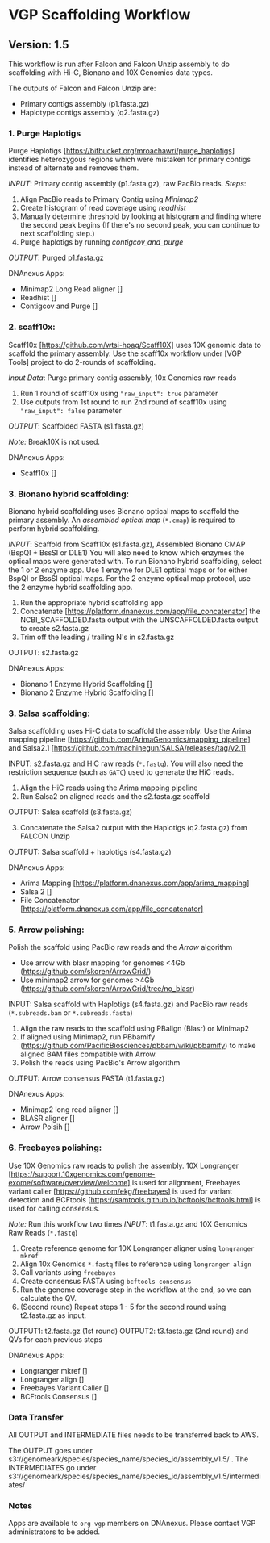 # VGP Scaffolding Workflow
## Version: 1.5

This workflow is run after Falcon and Falcon Unzip assembly to do scaffolding with Hi-C, Bionano and 10X Genomics data types.

The outputs of Falcon and Falcon Unzip are:
* Primary contigs assembly (p1.fasta.gz)
* Haplotype contigs assembly (q2.fasta.gz)

### 1. Purge Haplotigs

Purge Haplotigs [https://bitbucket.org/mroachawri/purge_haplotigs] identifies heterozygous regions which were mistaken for primary contigs instead of alternate and removes them.

*INPUT*: Primary contig assembly (p1.fasta.gz), raw PacBio reads.
*Steps*:
1. Align PacBio reads to Primary Contig using *Minimap2*
2. Create histogram of read coverage using *readhist*
3. Manually determine threshold by looking at histogram and finding where the second peak begins (If there's no second peak, you can continue to next scaffolding step.)
4. Purge haplotigs by running *contigcov_and_purge*

*OUTPUT*: Purged p1.fasta.gz

DNAnexus Apps:
* Minimap2 Long Read aligner []
* Readhist []
* Contigcov and Purge []

### 2. scaff10x:

Scaff10x [https://github.com/wtsi-hpag/Scaff10X] uses 10X genomic data to scaffold the primary assembly.
Use the scaff10x workflow under [VGP Tools] project to do 2-rounds of scaffolding.

*Input Data*: Purge primary contig assembly, 10x Genomics raw reads
1. Run 1 round of scaff10x using `"raw_input": true` parameter
2. Use outputs from 1st round to run 2nd round of scaff10x using `"raw_input": false` parameter

*OUTPUT*: Scaffolded FASTA (s1.fasta.gz)

*Note:* Break10X is not used.

DNAnexus Apps:
* Scaff10x []

### 3. Bionano hybrid scaffolding:

Bionano hybrid scaffolding uses Bionano optical maps to scaffold the primary assembly. An *assembled optical map* (`*.cmap`) is required to perform hybrid scaffolding.

*INPUT*: Scaffold from Scaff10x (s1.fasta.gz), Assembled Bionano CMAP (BspQI + BssSI or DLE1)
You will also need to know which enzymes the optical maps were generated with.
To run Bionano hybrid scaffolding, select the 1 or 2 enzyme app. Use 1 enzyme for DLE1 optical maps or for either BspQI or BssSI optical maps. For the 2 enzyme optical map protocol, use the 2 enzyme hybrid scaffolding app.

1. Run the appropriate hybrid scaffolding app
2. Concatenate [https://platform.dnanexus.com/app/file_concatenator] the NCBI_SCAFFOLDED.fasta output with the UNSCAFFOLDED.fasta output to create s2.fasta.gz
3. Trim off the leading / trailing N's in s2.fasta.gz

OUTPUT: s2.fasta.gz

DNAnexus Apps:
* Bionano 1 Enzyme Hybrid Scaffolding []
* Bionano 2 Enzyme Hybrid Scaffolding []

### 3. Salsa scaffolding:

Salsa scaffolding uses Hi-C data to scaffold the assembly.
Use the Arima mapping pipeline [https://github.com/ArimaGenomics/mapping_pipeline] and Salsa2.1 [https://github.com/machinegun/SALSA/releases/tag/v2.1]

INPUT: s2.fasta.gz and HiC raw reads (`*.fastq`). You will also need the restriction sequence (such as `GATC`) used to generate the HiC reads.

1. Align the HiC reads using the Arima mapping pipeline
2. Run Salsa2 on aligned reads and the s2.fasta.gz scaffold

OUTPUT: Salsa scaffold (s3.fasta.gz)

3. Concatenate the Salsa2 output with the Haplotigs (q2.fasta.gz) from FALCON Unzip

OUTPUT: Salsa scaffold + haplotigs (s4.fasta.gz)

DNAnexus Apps:
* Arima Mapping [https://platform.dnanexus.com/app/arima_mapping]
* Salsa 2 []
* File Concatenator [https://platform.dnanexus.com/app/file_concatenator]

### 5. Arrow polishing:

Polish the scaffold using PacBio raw reads and the *Arrow* algorithm

* Use arrow with blasr mapping for genomes <4Gb (https://github.com/skoren/ArrowGrid/) 
* Use minimap2 arrow for genomes >4Gb (https://github.com/skoren/ArrowGrid/tree/no_blasr)

INPUT: Salsa scaffold with Haplotigs (s4.fasta.gz) and PacBio raw reads (`*.subreads.bam` or `*.subreads.fasta`)
1. Align the raw reads to the scaffold using PBalign (Blasr) or Minimap2
2. If aligned using Minimap2, run PBbamify (https://github.com/PacificBiosciences/pbbam/wiki/pbbamify) to make aligned BAM files compatible with Arrow.
3. Polish the reads using PacBio's Arrow algorithm

OUTPUT: Arrow consensus FASTA (t1.fasta.gz)

DNAnexus Apps:
* Minimap2 long read aligner []
* BLASR aligner []
* Arrow Polsih []

### 6. Freebayes polishing:

Use 10X Genomics raw reads to polish the assembly. 
10X Longranger [https://support.10xgenomics.com/genome-exome/software/overview/welcome] is used for alignment, Freebayes variant caller [https://github.com/ekg/freebayes] is used for variant detection and BCFtools [https://samtools.github.io/bcftools/bcftools.html] is used for calling consensus.

*Note:* Run this workflow two times
*INPUT*: t1.fasta.gz and 10X Genomics Raw Reads (`*.fastq`)

1. Create reference genome for 10X Longranger aligner using `longranger mkref`
2. Align 10x Genomics `*.fastq` files to reference using `longranger align`
3. Call variants using `freebayes`
4. Create consensus FASTA using `bcftools consensus`
5. Run the genome coverage step in the workflow at the end, so we can calculate the QV.
6. (Second round) Repeat steps 1 - 5 for the second round using t2.fasta.gz as input.

OUTPUT1: t2.fasta.gz (1st round)
OUTPUT2: t3.fasta.gz (2nd round)
and QVs for each previous steps

DNAnexus Apps:
* Longranger mkref []
* Longranger align []
* Freebayes Variant Caller []
* BCFtools Consensus []

### Data Transfer
All OUTPUT and INTERMEDIATE files needs to be transferred back to AWS.

The OUTPUT goes under s3://genomeark/species/species_name/species_id/assembly_v1.5/ .
The INTERMEDIATES go under s3://genomeark/species/species_name/species_id/assembly_v1.5/intermediates/

### Notes

Apps are available to `org-vgp` members on DNAnexus. Please contact VGP administrators to be added.

